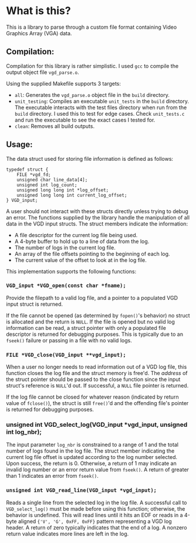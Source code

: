 # **What is this?**

This is a library to parse through a custom file format containing Video Graphics Array (VGA) data.

## **Compilation:**

Compilation for this library is rather simplistic. I used `gcc` to compile the output object file  `vgd_parse.o`.

Using the supplied Makefile supports 3 targets:

- `all`: Generates the `vgd_parse.o` object file in the `build` directory.
- `unit_testing`: Compiles an executable `unit_tests` in the `build` directory. The executable interacts with the test files directory when run from the `build` directory. I used this to test for edge cases. Check `unit_tests.c` and run the executable to see the exact cases I tested for.
- `clean`: Removes all build outputs.

## **Usage:**

The data struct used for storing file information is defined as follows:

```
typedef struct {
	FILE *vgd_fd;
	unsigned char line_data[4];
	unsigned int log_count;
	unsigned long long int *log_offset;
	unsigned long long int current_log_offset;
} VGD_input;
```

A user should not interact with these structs directly unless trying to debug an error. The functions supplied by the library handle the manipulation of all data in the VGD input structs. The struct members indicate the information:

- A file descriptor for the current log file being used.
- A 4-byte buffer to hold up to a line of data from the log.
- The number of logs in the current log file.
- An array of the file offsets pointing to the beginning of each log.
- The current value of the offset to look at in the log file.

This implementation supports the following functions:

### `VGD_input *VGD_open(const char *fname);`

Provide the filepath to a valid log file, and a pointer to a populated VGD input struct is returned.

If the file cannot be opened (as determined by `fopen()`'s behavior) no struct is allocated and the return is `NULL`. If the file is opened but no valid log information can be read, a struct pointer with only a populated file descriptor is returned for debugging purposes. This is typically due to an `fseek()` failure or passing in a file with no valid logs.

### `FILE *VGD_close(VGD_input **vgd_input);`

When a user no longer needs to read information out of a VGD log file, this function closes the log file and the struct memory is free'd. The *address* of the struct pointer should be passed to the close function since the input struct's reference is `NULL`'d out. If successful, a `NULL` file pointer is returned.

If the log file cannot be closed for whatever reason (indicated by return value of `fclose()`), the struct is still `free()`'d and the offending file's pointer is returned for debugging purposes.

### unsigned int VGD_select_log(VGD_input *vgd_input, unsigned int log_nbr);

The input parameter `log_nbr` is constrained to a range of 1 and the total number of logs found in the log file. The struct member indicating the current log file offset is updated according to the log number selected. Upon success, the return is 0. Otherwise, a return of 1 may indicate an invalid log number or an error return value from `fseek()`. A return of greater than 1 indicates an error from `fseek()`.

### `unsigned int VGD_read_line(VGD_input *vgd_input);`

Reads a single line from the selected log in the log file. A successful call to `VGD_select_log()`
must be made before using this function; otherwise, the behavior is undefined. This will read lines until it
hits an EOF or reads in a 4-byte aligned `{'V', 'G', 0xFF, 0xFF}` pattern representing a VGD log header. A return of zero typically indicates that the end of a log. A nonzero return value indicates more lines are left in the log.